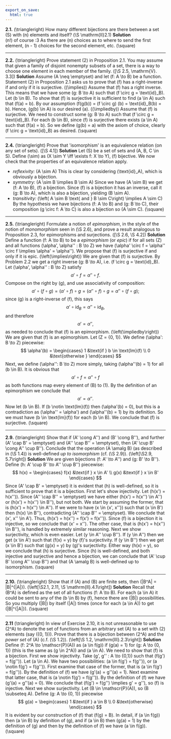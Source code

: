 ```yaml
---
export_on_save:
  html: true
---
```

<style>
.katex-display { overflow: auto hidden }
</style>
**2.1.** \(\triangleright\) How many different bijections are there between a set \(S\) with \(n\) elements and itself? \(\S \mathrm{II}2.1\) 
**Solution**  
\(n!\) of course :3 As there are \(n\) choices as to where to send the first element, \(n - 1\) choices for the second element, etc. \(\square\)
****
**2.2.** \(\triangleright\) Prove statement (2) in Proposition 2.1. You may assume that given a family of disjoint nonempty subsets of a set, there is a way to choose one element in each member of the family. \([\S 2.5, \mathrm{V}. 3.3]\)
**Solution**
Assume \(A \neq \emptyset\) and let \(f: A \to B\) be a function. Statement (2) in Proposition 2.1 asks us to prove that \(f\) has a right-inverse if and only if it is surjective.
\((\implies)\) Assume that \(f\) has a right inverse. This means that we have some \(g: B \to A\) such that \(f \circ g = \text{id}_B\). Let \(b \in B\). To show that \(f\) is surjective it is sufficient to find \(a \in A\) such that \(f(a) = b\). By our assumption \(f(g(b)) = (f \circ g) (b) = \text{id}_B(b) = b\). Hence, \(g(b) \in A\) is our desired \(a\).
\((\impliedby)\) Assume that \(f\) is surjective. We need to construct some \(g: B \to A\) such that \(f \circ g = \text{id}_B\). For each \(b \in B\), since \(f\) is surjective there exists \(a \in A\) such that \(f(a) = b\). So we define \(g(b) = a\) with the axiom of choice, clearly \(f \circ g = \text{id}_B\) as desired. \(\square\)
****
**2.4.** \(\triangleright\) Prove that 'isomorphism' is an equivalence relation (on any set of sets). \([\S 4.1]\)
**Solution**
Let \(S\) be a set of sets and \(A, B, C \in S\). Define \(\sim\) as \(X \sim Y \iff \exists f: X \to Y\), \(f\) bijective. We now check that the properties of an equivalence relation apply.
* *reflexivity:* \(A \sim A\)
This is clear by considering \(\text{id}_A\), which is obviously a bijection.
* *symmetry:* \(A \sim B \implies B \sim A\)
Since we have \(A \sim B\) we get \(f: A \to B\), \(f\) a bijection. Since \(f\) is a bijection it has an inverse, call it \(g: B \to A\), which is also a bijection, yielding \(B \sim A\).
* *transitivity:* \(\left( A \sim B \text{ and } B \sim C\right) \implies A \sim C\)
By the hypothesis we have bijections \(f: A \to B\) and \(g: B \to C\), their composition \(g \circ f: A \to C\) is also a bijection so \(A \sim C\). \(\square\)
****
**2.5.** \(\triangleright\) Formulate a notion of *epimorphism*, in the style of the notion of *monomorphism* seen in \(\S 2.6\), and prove a result analogous to Proposition 2.3, for epimorphisms and surjections. \([\S 2.6, \S 4.2]\)
**Solution**
Define a function \(f: A \to B\) to be a *epimorphism* (or *epic*) if for all sets \(Z\) and all functions \(\alpha', \alpha'' : B \to Z\) we have \(\alpha' \circ f = \alpha'' \circ f \implies \alpha' = \alpha''\). We propose that \(f\) is surjective if and only if it is epic. 
\(\left(\implies\right)\) We are given that \(f\) is surjective. By Problem 2.2 we get a right inverse \(g: B \to A\), i.e. \(f \circ g = \text{id}_B\). Let \(\alpha', \alpha'' : B \to Z\) satisfy
$$
\alpha' \circ f = \alpha'' \circ f.
$$
Compose on the right by \(g\), and use associativity of composition:
$$
\alpha' \circ (f \circ g) = (\alpha' \circ f) \circ g = (\alpha'' \circ f) \circ g = \alpha'' \circ (f \circ g);
$$
since \(g\) is a right-inverse of \(f\), this says 
$$
\alpha' \circ \text{id}_B = \alpha'' \circ \text{id}_B,
$$
and therefore
$$
\alpha' = \alpha'',
$$
as needed to conclude that \(f\) is an epimorphism.
\(\left(\impliedby\right)\) We are given that \(f\) is an epimorphism. Let \(Z = \{0, 1\}\). We define \(\alpha': B \to Z\) piecewise:
$$
\alpha'(b) = \begin{cases}
  1 &\text{if } b \in \text{Im}(f) \\
  0 &\text{otherwise } 
\end{cases}
$$
Next, we define \(\alpha'': B \to Z\) more simply, taking \(\alpha''(b) = 1\) for all \(b \in B\). It is obvious that
$$
\alpha' \circ f = \alpha'' \circ f
$$
as both functions map every element of \(B\) to \(1\). By the definition of an epimorphism we conclude that
$$
\alpha' = \alpha''.
$$
Now let \(b \in B\). If \(b \notin \text{Im}(f)\) then \(\alpha'(b) = 0\), but this is a contradiction as \(\alpha'' = \alpha'\) and \(\alpha''(b) = 1\) by its definition. So we must have \(b \in \text{Im}(f)\) for each \(b \in B\). We conclude that \(f\) is surjective. \(\square\)
****
**2.9.** \(\triangleright\) Show that if \(A' \cong A''\) and \(B' \cong B''\), and further \(A' \cap B' = \emptyset\) and \(A'' \cap B'' = \emptyset\), then \(A' \cup B' \cong A'' \cup B''\). Conclude that the operation \(A \amalg B\) (as described in \(\S 1.4\)) is well-defined *up to isomorphism* (cf. \(\S 2.9\)). \(\left[\S2.9, 5.7\right]\)
**Solution**
We are given bijections \(f: A' \to A''\) and \(g: B' \to B''\). Define \(h: A' \cup B' \to A'' \cup B''\) piecewise:
$$
h(x) = \begin{cases}
  f(x) &\text{if } x \in A' \\
  g(x) &\text{if } x \in B'
\end{cases}
$$
Since \(A' \cap B' = \emptyset\) it is evident that \(h\) is well-defined, so it is sufficient to prove that it is a bijection. 
First let's show injectivity. Let \(h(x') = h(x'')\). Since \(A'' \cap B'' = \emptyset\) we have either \(h(x') = h(x'') \in A''\) or \(h(x') = h(x'') \in B''\), but not both. We start by assuming the former, that is \(h(x') = h(x'') \in A''\). If we were to have \(x \in \{x', x''\}\) such that \(x \in B'\) then \(h(x) \in B''\), contradicting \(A'' \cap B'' = \emptyset\). We conclude that \(x', x'' \in A'\). Thus, \(h(x') = h(x'') = f(x') = f(x'')\). Since \(f\) is a bijection it is injective, so we conclude that \(x' = x''\). The other case, that is \(h(x') = h(x'') \in B''\), is handled by extremely similar reasoning.
Next we show surjectivity, which is even easier. Let \(y \in A'' \cup B''\). If \(y \in A''\) then we get \(x \in A'\) such that \(f(x) = y\) by \(f\)'s surjectivity. If \(y \in B''\) then we get \(x \in B'\) such that \(g(x) = y\) by \(g\)'s surjectivity. Either way \(h(x) = y\), so we conclude that \(h\) is surjective.
Since \(h\) is well-defined, and both injective and surjective and hence a bijection, we can conclude that \(A' \cup B' \cong A'' \cup B''\) and that \(A \amalg B\) is well-defined up to isomorphism. \(\square\)
****
**2.10.** \(\triangleright\) Show that if \(A\) and \(B\) are finite sets, then \(|B^A| = |B|^{|A|}\). \(\left[\S2.1, 2.11, \S \mathrm{II}.4.1\right]\)
**Solution**
Recall that \(B^A\) is defined as the set of all functions \(f: A \to B\). For each \(a \in A\) it could be sent to any of the \(b \in B\) by \(f\), hence there are \(|B|\) possibilities. So you multiply \(|B|\) by itself \(|A|\) times (once for each \(a \in A)\) to get \(|B|^{|A|}\). \(\square\)
****
**2.11** \(\triangleright\) In view of Exercise 2.10, it is not unreasonable to use \(2^A\) to denote the set of functions from an arbitrary set \(A\) to a set with \(2\) elements (say \(\{0, 1\}\)). Prove that there is a bijection between \(2^A\) and the *power set* of \(A\) (c.f. \(\S 1.2\)). \(\left[\S 1.2, \mathrm{III}.2.3\right]\)
**Solution**
Define \(f: 2^A \to \mathscr{P}(A)\) as \(a \in f(g)\) if \(g(a) = 1\) for \(g: A \to \{0, 1\}\) (this is the same as \(g \in 2^A\)) and \(a \in A\). We need to show that \(f\) is a bijection. First we show injectivity. Take \(g', g'' : A \to \{0,1\}\) such that \(f(g') = f(g'')\). Let \(a \in A\). We have two possibilities: \(a \in f(g') = f(g'')\), or \(a \notin f(g') = f(g'')\). First examine that case of the former, that is \(a \in f(g') = f(g'')\). By the definition of \(f\) we have \(g'(a) = g''(a) = 1\). Next examine that latter case, that is \(a \notin f(g') = f(g'')\). By the  definition of \(f\) we have \(g'(a) = g''(a) = 0\). We conclude that \(f(g') = f(g'') \implies g' = g''\), so \(f\) is injective.
Next we show surjectivity. Let \(B \in \mathscr{P}(A)\), so \(B \subseteq A\). Define \(g: A \to \{0, 1\}\) piecewise
$$
g(a) = \begin{cases}
  1 &\text{if } a \in B \\
  0 &\text{otherwise} 
\end{cases}
$$
It is evident by our construction of \(f\) that \(f(g) = B\). In detail, if \(a \in f(g)\) then \(a \in B\) by definition of \(g\), and if \(a \in B\) then \(g(a) = 1\) by the definition of \(g\) and then by the definition of \(f\) we have \(a \in f(g)\). \(\square\)